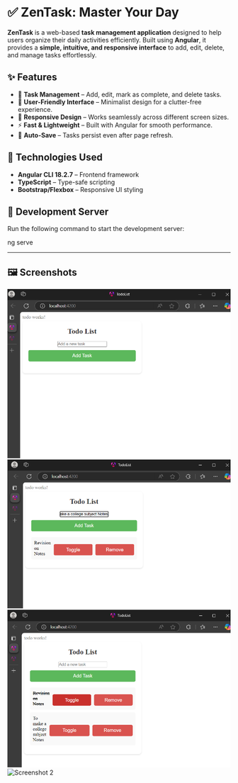 # ✅ ZenTask: Master Your Day  

**ZenTask** is a web-based **task management application** designed to help users organize their daily activities efficiently. Built using **Angular**, it provides a **simple, intuitive, and responsive interface** to add, edit, delete, and manage tasks effortlessly.  

## ✨ Features  
- 📝 **Task Management** – Add, edit, mark as complete, and delete tasks.  
- 🎨 **User-Friendly Interface** – Minimalist design for a clutter-free experience.  
- 📱 **Responsive Design** – Works seamlessly across different screen sizes.  
- ⚡ **Fast & Lightweight** – Built with Angular for smooth performance.  
- 🔄 **Auto-Save** – Tasks persist even after page refresh.  

## 🔧 Technologies Used  
- **Angular CLI 18.2.7** – Frontend framework  
- **TypeScript** – Type-safe scripting  
- **Bootstrap/Flexbox** – Responsive UI styling  

## 🚀 Development Server  
Run the following command to start the development server:  

ng serve

---

## 🖼️ Screenshots 
![Screenshot 1](screenshots/Image-1.png)  
![Screenshot 2](screenshots/Image-3.png) 
![Screenshot 2](screenshots/Image-4.png) 
![Screenshot 2](screenshots/Image-5.png.) 
